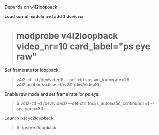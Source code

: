 
Depends on v4l2loopback

Load kernel module and add 3 devices:

> # modprobe v4l2loopback video_nr=10 card_label="ps eye raw"

Set framerate for loopback:

> v4l2-ctl -d /dev/video10 --set-ctrl  sustain_framerate=1
> $ v4l2loopback-ctl set-fps 30 /dev/video10

Enable raw mode and set frame rate for ps eye:

> $ v4l2-ctl -d /dev/video0 --set-ctrl focus_automatic_continuous=1 --set-parm=30

Launch pseye2loopback

> $ ./pseye2loopback


